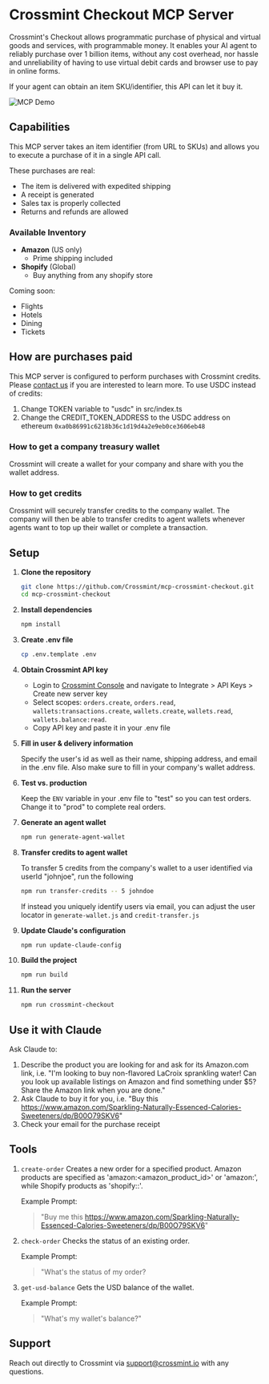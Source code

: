 # Crossmint Checkout MCP Server

Crossmint's Checkout allows programmatic purchase of physical and virtual goods and services, 
with programmable money. It enables your AI agent to reliably purchase over 1 billion items, 
without any cost overhead, nor hassle and unreliability of having to use virtual debit cards and browser
use to pay in online forms. 

If your agent can obtain an item SKU/identifier, this API can let it buy it. 

![MCP Demo](assets/mcp-demo-gif.gif)

## Capabilities

This MCP server takes an item identifier (from URL to SKUs) and allows you to execute a purchase of it
in a single API call. 

These purchases are real: 
- The item is delivered with expedited shipping
- A receipt is generated
- Sales tax is properly collected
- Returns and refunds are allowed

### Available Inventory
- **Amazon** (US only)
   - Prime shipping included
- **Shopify** (Global) 
   - Buy anything from any shopify store

Coming soon:
- Flights
- Hotels
- Dining
- Tickets

## How are purchases paid

This MCP server is configured to perform purchases with Crossmint credits. Please [contact us](support@crossmint.io) if you are interested to learn more. To use USDC instead of credits:
1. Change  TOKEN variable to "usdc" in src/index.ts
2. Change the CREDIT_TOKEN_ADDRESS to the USDC address on ethereum `0xa0b86991c6218b36c1d19d4a2e9eb0ce3606eb48`

### How to get a company treasury wallet

Crossmint will create a wallet for your company and share with you the wallet address. 

### How to get credits

Crossmint will securely transfer credits to the company wallet. The company will then be able to transfer credits to agent wallets whenever agents want to top up their wallet or complete a transaction.

## Setup

1. **Clone the repository**
   ```bash
   git clone https://github.com/Crossmint/mcp-crossmint-checkout.git
   cd mcp-crossmint-checkout
   ```

2. **Install dependencies**
   ```bash
   npm install
   ```

3. **Create .env file** 

   ```bash
   cp .env.template .env
   ```

4. **Obtain Crossmint API key**

   - Login to [Crossmint Console](https://www.crossmint.com/signin?callbackUrl=/console) and navigate to Integrate > API Keys > Create new server key 
   - Select scopes: `orders.create`, `orders.read`, `wallets:transactions.create`, `wallets.create`, `wallets.read`, `wallets.balance:read`. 
   - Copy API key and paste it in your .env file

5. **Fill in user & delivery information**

   Specify the user's id as well as their name, shipping address, and email in the .env file. Also make sure to fill in your company's wallet address.

6. **Test vs. production**

   Keep the `ENV` variable in your .env file to "test" so you can test orders. Change it to "prod" to complete real orders. 

7. **Generate an agent wallet**
   ```bash
   npm run generate-agent-wallet
   ```

8. **Transfer credits to agent wallet**
   
   To transfer 5 credits from the company's wallet to a user identified via userId "johnjoe", run the following
   ```bash
   npm run transfer-credits -- 5 johndoe
   ```
   If instead you uniquely identify users via email, you can adjust the user locator in `generate-wallet.js` and `credit-transfer.js` 

9. **Update Claude's configuration**
   ```bash
   npm run update-claude-config
   ```

10. **Build the project**

    ```bash
    npm run build
    ```

11. **Run the server**

    ```bash
    npm run crossmint-checkout
    ```

## Use it with Claude

Ask Claude to:
1. Describe the product you are looking for and ask for its Amazon.com link, i.e. "I'm looking to buy non-flavored LaCroix sprankling water! Can you look up available listings on Amazon and find something under $5? Share the Amazon link when you are done."
2. Ask Claude to buy it for you, i.e. "Buy this https://www.amazon.com/Sparkling-Naturally-Essenced-Calories-Sweeteners/dp/B00O79SKV6"
3. Check your email for the purchase receipt

## Tools

1. `create-order`
   Creates a new order for a specified product. Amazon products are specified as 'amazon:<amazon_product_id>' or 'amazon:<asin>', while Shopify products as 'shopify:<product-url>:<variant-id>'.

   Example Prompt:
   > "Buy me this https://www.amazon.com/Sparkling-Naturally-Essenced-Calories-Sweeteners/dp/B00O79SKV6"

2. `check-order`
   Checks the status of an existing order. 

   Example Prompt:
   > "What's the status of my order? 

3. `get-usd-balance`
   Gets the USD balance of the wallet.

   Example Prompt:
   > "What's my wallet's balance?"

## Support

Reach out directly to Crossmint via support@crossmint.io with any questions.
